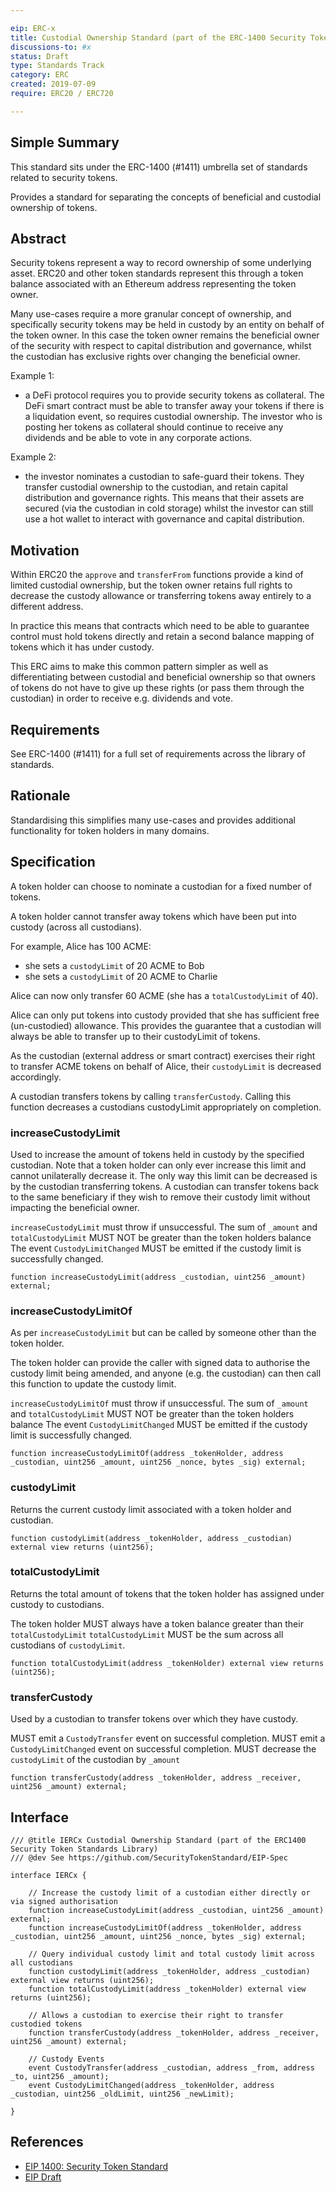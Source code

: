 ```yaml
---

eip: ERC-x
title: Custodial Ownership Standard (part of the ERC-1400 Security Token Standards)
discussions-to: #x
status: Draft
type: Standards Track
category: ERC
created: 2019-07-09
require: ERC20 / ERC720

---
```


## Simple Summary

This standard sits under the ERC-1400 (#1411) umbrella set of standards related to security tokens.

Provides a standard for separating the concepts of beneficial and custodial ownership of tokens.

## Abstract

Security tokens represent a way to record ownership of some underlying asset. ERC20 and other token standards represent this through a token balance associated with an Ethereum address representing the token owner.

Many use-cases require a more granular concept of ownership, and specifically security tokens may be held in custody by an entity on behalf of the token owner. In this case the token owner remains the beneficial owner of the security with respect to capital distribution and governance, whilst the custodian has exclusive rights over changing the beneficial owner.

Example 1:

  - a DeFi protocol requires you to provide security tokens as collateral. The DeFi smart contract must be able to transfer away your tokens if there is a liquidation event, so requires custodial ownership. The investor who is posting her tokens as collateral should continue to receive any dividends and be able to vote in any corporate actions.

Example 2:

  - the investor nominates a custodian to safe-guard their tokens. They transfer custodial ownership to the custodian, and retain capital distribution and governance rights. This means that their assets are secured (via the custodian in cold storage) whilst the investor can still use a hot wallet to interact with governance and capital distribution.

## Motivation

Within ERC20 the `approve` and `transferFrom` functions provide a kind of limited custodial ownership, but the token owner retains full rights to decrease the custody allowance or transferring tokens away entirely to a different address.

In practice this means that contracts which need to be able to guarantee control must hold tokens directly and retain a second balance mapping of tokens which it has under custody.

This ERC aims to make this common pattern simpler as well as differentiating between custodial and beneficial ownership so that owners of tokens do not have to give up these rights (or pass them through the custodian) in order to receive e.g. dividends and vote.

## Requirements

See ERC-1400 (#1411) for a full set of requirements across the library of standards.

## Rationale

Standardising this simplifies many use-cases and provides additional functionality for token holders in many domains.

## Specification

A token holder can choose to nominate a custodian for a fixed number of tokens.

A token holder cannot transfer away tokens which have been put into custody (across all custodians).

For example, Alice has 100 ACME:  

  - she sets a `custodyLimit` of 20 ACME to Bob
  - she sets a `custodyLimit` of 20 ACME to Charlie

Alice can now only transfer 60 ACME (she has a `totalCustodyLimit` of 40).

Alice can only put tokens into custody provided that she has sufficient free (un-custodied) allowance. This provides the guarantee that a custodian will always be able to transfer up to their custodyLimit of tokens.

As the custodian (external address or smart contract) exercises their right to transfer ACME tokens on behalf of Alice, their `custodyLimit` is decreased accordingly.

A custodian transfers tokens by calling `transferCustody`. Calling this function decreases a custodians custodyLimit appropriately on completion.

### increaseCustodyLimit

Used to increase the amount of tokens held in custody by the specified custodian. Note that a token holder can only ever increase this limit and cannot unilaterally decrease it. The only way this limit can be decreased is by the custodian transferring tokens. A custodian can transfer tokens back to the same beneficiary if they wish to remove their custody limit without impacting the beneficial owner.

`increaseCustodyLimit` must throw if unsuccessful.
The sum of `_amount` and `totalCustodyLimit` MUST NOT be greater than the token holders balance
The event `CustodyLimitChanged` MUST be emitted if the custody limit is successfully changed.

``` solidity
function increaseCustodyLimit(address _custodian, uint256 _amount) external;
```

### increaseCustodyLimitOf

As per `increaseCustodyLimit` but can be called by someone other than the token holder.

The token holder can provide the caller with signed data to authorise the custody limit being amended, and anyone (e.g. the custodian) can then call this function to update the custody limit.

`increaseCustodyLimitOf` must throw if unsuccessful.
The sum of `_amount` and `totalCustodyLimit` MUST NOT be greater than the token holders balance
The event `CustodyLimitChanged` MUST be emitted if the custody limit is successfully changed.

``` solidity
function increaseCustodyLimitOf(address _tokenHolder, address _custodian, uint256 _amount, uint256 _nonce, bytes _sig) external;
```

### custodyLimit

Returns the current custody limit associated with a token holder and custodian.

``` solidity
function custodyLimit(address _tokenHolder, address _custodian) external view returns (uint256);
```

### totalCustodyLimit

Returns the total amount of tokens that the token holder has assigned under custody to custodians.

The token holder MUST always have a token balance greater than their `totalCustodyLimit`
`totalCustodyLimit` MUST be the sum across all custodians of `custodyLimit`.

``` solidity
function totalCustodyLimit(address _tokenHolder) external view returns (uint256);
```

### transferCustody

Used by a custodian to transfer tokens over which they have custody.

MUST emit a `CustodyTransfer` event on successful completion.
MUST emit a `CustodyLimitChanged` event on successful completion.
MUST decrease the `custodyLimit` of the custodian by `_amount`

``` solidity
function transferCustody(address _tokenHolder, address _receiver, uint256 _amount) external;
```

## Interface

``` solidity
/// @title IERCx Custodial Ownership Standard (part of the ERC1400 Security Token Standards Library)
/// @dev See https://github.com/SecurityTokenStandard/EIP-Spec

interface IERCx {

    // Increase the custody limit of a custodian either directly or via signed authorisation
    function increaseCustodyLimit(address _custodian, uint256 _amount) external;
    function increaseCustodyLimitOf(address _tokenHolder, address _custodian, uint256 _amount, uint256 _nonce, bytes _sig) external;

    // Query individual custody limit and total custody limit across all custodians
    function custodyLimit(address _tokenHolder, address _custodian) external view returns (uint256);
    function totalCustodyLimit(address _tokenHolder) external view returns (uint256);

    // Allows a custodian to exercise their right to transfer custodied tokens
    function transferCustody(address _tokenHolder, address _receiver, uint256 _amount) external;

    // Custody Events
    event CustodyTransfer(address _custodian, address _from, address _to, uint256 _amount);
    event CustodyLimitChanged(address _tokenHolder, address _custodian, uint256 _oldLimit, uint256 _newLimit);

}
```

## References
- [EIP 1400: Security Token Standard](https://github.com/ethereum/EIPs/issues/1411)
- [EIP Draft](https://github.com/SecurityTokenStandard/EIP-Spec)
